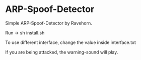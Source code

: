 # ARP-Spoof-Detector
Simple ARP-Spoof-Detector by Ravehorn. 

Run -> sh install.sh

To use different interface, change the value inside interface.txt

If you are being attacked, the warning-sound will play.
